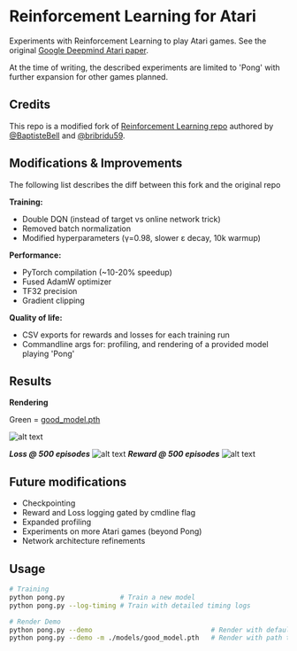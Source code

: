 # Reinforcement Learning for Atari
Experiments with Reinforcement Learning to play Atari games. See the original [Google Deepmind Atari paper](https://arxiv.org/pdf/1312.5602). 

At the time of writing, the described experiments are limited to 'Pong' with further expansion for other games planned.  

## Credits

This repo is a modified fork of [Reinforcement Learning repo](https://github.com/BaptisteBell/ReinforcementLearning) authored by [@BaptisteBell](https://github.com/BaptisteBell) and [@bribridu59](https://github.com/bribridu59).

## Modifications & Improvements
The following list describes the diff between this fork and the original repo

**Training:**
- Double DQN (instead of target vs online network trick)
- Removed batch normalization
- Modified hyperparameters (γ=0.98, slower ε decay, 10k warmup)

**Performance:**
- PyTorch compilation (~10-20% speedup)
- Fused AdamW optimizer
- TF32 precision
- Gradient clipping

**Quality of life:**
- CSV exports for rewards and losses for each training run
- Commandline args for: profiling, and rendering of a provided model playing 'Pong'
  
## Results

**Rendering**

Green = [good_model.pth](https://github.com/AzamAbdul/Atari_RL_Playground/tree/master/models)

![alt text](https://raw.githubusercontent.com/AzamAbdul/Atari_RL_Playground/refs/heads/master/media/atari_pong_good_model.gif)

***Loss @ 500 episodes***
![alt text](https://raw.githubusercontent.com/AzamAbdul/Atari_RL_Playground/refs/heads/master/media/avg_loss_20251021.png)
***Reward @ 500 episodes***
![alt text](https://raw.githubusercontent.com/AzamAbdul/Atari_RL_Playground/refs/heads/master/media/total_rewards_2025-10-21.png)

## Future modifications
- Checkpointing
- Reward and Loss logging gated by cmdline flag
- Expanded profiling
- Experiments on more Atari games (beyond Pong)
- Network architecture refinements


## Usage

```bash
# Training
python pong.py              # Train a new model
python pong.py --log-timing # Train with detailed timing logs

# Render Demo
python pong.py --demo                              # Render with default model (./models/model.pth)
python pong.py --demo -m ./models/good_model.pth   # Render with path to a provided model
```







